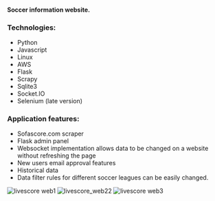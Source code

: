 #### Soccer information website. 


### Technologies:
 * Python
 * Javascript
 * Linux
 * AWS
 * Flask
 * Scrapy
 * Sqlite3
 * Socket.IO
 * Selenium (late version)
 
### Application features:
 * Sofascore.com scraper
 * Flask admin panel
 * Websocket implementation allows data to be changed on a website without refreshing the page
 * New users email approval features
 * Historical data
 * Data filter rules for different soccer leagues can be easily changed.


![livescore web1](https://user-images.githubusercontent.com/8201223/200882338-bae9ffd8-4273-4c17-b141-4d03ceb4181d.jpg)
![livescore_web22](https://user-images.githubusercontent.com/8201223/200883036-d76b9552-13f0-4f13-a105-8e52e02309b7.jpg)
![livescore web3](https://user-images.githubusercontent.com/8201223/200882400-bbc0f727-407f-405b-82df-d015fe954f43.jpg)
